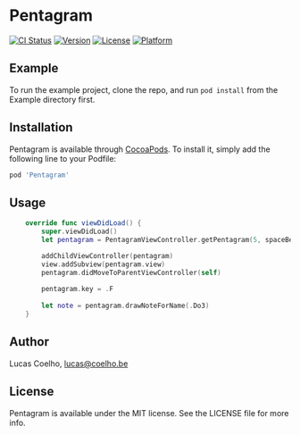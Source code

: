 # Pentagram

[![CI Status](http://img.shields.io/travis/Lucas/Pentagram.svg?style=flat)](https://travis-ci.org/Lucas/Pentagram)
[![Version](https://img.shields.io/cocoapods/v/Pentagram.svg?style=flat)](http://cocoapods.org/pods/Pentagram)
[![License](https://img.shields.io/cocoapods/l/Pentagram.svg?style=flat)](http://cocoapods.org/pods/Pentagram)
[![Platform](https://img.shields.io/cocoapods/p/Pentagram.svg?style=flat)](http://cocoapods.org/pods/Pentagram)

## Example

To run the example project, clone the repo, and run `pod install` from the Example directory first.

## Installation

Pentagram is available through [CocoaPods](http://cocoapods.org). To install
it, simply add the following line to your Podfile:

```ruby
pod 'Pentagram'
```

## Usage
```swift
    override func viewDidLoad() {
        super.viewDidLoad()
        let pentagram = PentagramViewController.getPentagram(5, spaceBetweenLines: 24, topPosition: 200)

        addChildViewController(pentagram)
        view.addSubview(pentagram.view)
        pentagram.didMoveToParentViewController(self)
        
        pentagram.key = .F
        
        let note = pentagram.drawNoteForName(.Do3)
    }
```
## Author

Lucas Coelho, lucas@coelho.be

## License

Pentagram is available under the MIT license. See the LICENSE file for more info.
